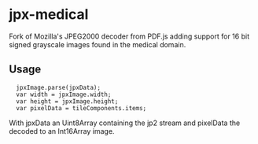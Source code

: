 # jpx-medical

Fork of Mozilla's JPEG2000 decoder from PDF.js adding support for 16 bit signed grayscale images found in the medical domain.

## Usage

```
  jpxImage.parse(jpxData);
  var width = jpxImage.width;
  var height = jpxImage.height;
  var pixelData = tileComponents.items;
```

With jpxData an Uint8Array containing the jp2 stream and pixelData the decoded to an Int16Array image.
